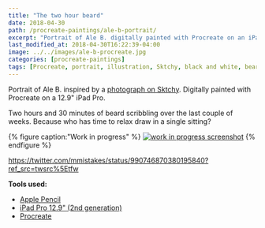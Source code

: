```yaml
---
title: "The two hour beard"
date: 2018-04-30
path: /procreate-paintings/ale-b-portrait/
excerpt: "Portrait of Ale B. digitally painted with Procreate on an iPad."
last_modified_at: 2018-04-30T16:22:39-04:00
image: ../../images/ale-b-procreate.jpg
categories: [procreate-paintings]
tags: [Procreate, portrait, illustration, Sktchy, black and white, beard, time lapse]
---
```


Portrait of Ale B. inspired by a [photograph on Sktchy](https://sktchy.com/pGkOfH). Digitally painted with Procreate on a 12.9" iPad Pro.

Two hours and 30 minutes of beard scribbling over the last couple of weeks. Because who has time to relax draw in a single sitting?

{% figure caption:"Work in progress" %}
[![work in progress screenshot](../../images/ale-b-progress-1.jpg)](../../images/ale-b-progress-1-lg.jpg)
{% endfigure %}

https://twitter.com/mmistakes/status/990746870380195840?ref_src=twsrc%5Etfw

**Tools used:**

- [Apple Pencil](https://www.apple.com/apple-pencil/)
- [iPad Pro 12.9" (2nd generation)](https://www.apple.com/ipad-pro/)
- [Procreate](https://procreate.art/)
